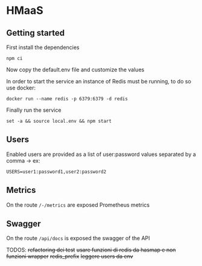 # HMaaS

## Getting started
First install the dependencies
```
npm ci
```

Now copy the default.env file and customize the values

In order to start the service an instance of Redis must be running, to do so use docker:
```
docker run --name redis -p 6379:6379 -d redis
```

Finally run the service
```
set -a && source local.env && npm start
```

## Users
Enabled users are provided as a list of user:password values separated by a comma -> ex:
```
USERS=user1:password1,user2:password2
```

## Metrics
On the route `/-/metrics` are exposed Prometheus metrics

## Swagger
On the route `/api/docs` is exposed the swagger of the API

TODOS:
~~refactoring dei test~~
~~usare funzioni di redis da hasmap e non funzioni wrapper~~
~~redis_prefix~~
~~leggere users da env~~